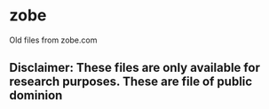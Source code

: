 # zobe
Old files from zobe.com

<h2>Disclaimer: These files are only available for research purposes. These are file of public dominion </h2>
